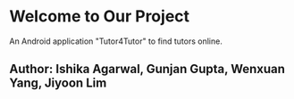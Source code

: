 # Welcome to Our Project
 An Android application "Tutor4Tutor" to find tutors online.
 

## Author: Ishika Agarwal, Gunjan Gupta, Wenxuan Yang, Jiyoon Lim
